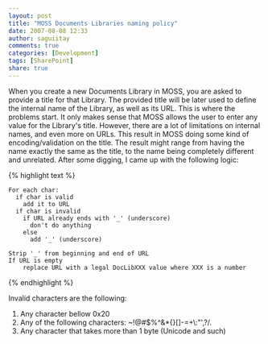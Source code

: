 ```yaml
---
layout: post
title: "MOSS Documents Libraries naming policy"
date: 2007-08-08 12:33
author: saguiitay
comments: true
categories: [Development]
tags: [SharePoint]
share: true
---
```

When you create a new Documents Library in MOSS, you are asked to provide a title for that Library. 
The provided title will be later used to define the internal name of the Library, as well as its URL. 
This is where the problems start. It only makes sense that MOSS allows the user to enter any value for the Library's title. 
However, there are a lot of limitations on internal names, and even more on URLs. 
This result in MOSS doing some kind of encoding/validation on the title. 
The result might range from having the name exactly the same as the title, to the name being completely different and unrelated. 
After some digging, I came up with the following logic: 

{% highlight text %}

    For each char:
      if char is valid
        add it to URL
      if char is invalid
        if URL already ends with '_' (underscore)
          don't do anything
        else
          add '_' (underscore)

    Strip '_' from beginning and end of URL
    If URL is empty
		replace URL with a legal DocLibXXX value where XXX is a number
	
{% endhighlight %}

	
Invalid characters are the following:

1. Any character bellow 0x20
2. Any of the following characters: ~!@\#$%^&\*{}[]-=+\\:"',?/.
3. Any character that takes more than 1 byte (Unicode and such)



